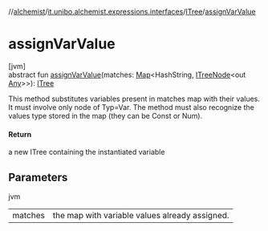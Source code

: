 //[alchemist](../../../index.md)/[it.unibo.alchemist.expressions.interfaces](../index.md)/[ITree](index.md)/[assignVarValue](assign-var-value.md)

# assignVarValue

[jvm]\
abstract fun [assignVarValue](assign-var-value.md)(matches: [Map](https://docs.oracle.com/javase/8/docs/api/java/util/Map.html)<HashString, [ITreeNode](../-i-tree-node/index.md)<out [Any](https://kotlinlang.org/api/latest/jvm/stdlib/kotlin/-any/index.html)>>): [ITree](index.md)

This method substitutes variables present in matches map with their values. It must involve only node of Typ=Var. The method must also recognize the values type stored in the map (they can be Const or Num).

#### Return

a new ITree containing the instantiated variable

## Parameters

jvm

| | |
|---|---|
| matches | the map with variable values already assigned. |
